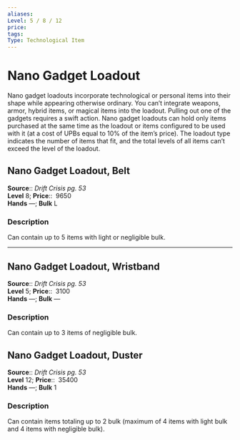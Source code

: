 ```yaml
---
aliases: 
Level: 5 / 8 / 12 
price:  
tags: 
Type: Technological Item
---
```


# Nano Gadget Loadout

Nano gadget loadouts incorporate technological or personal items into their shape while appearing otherwise ordinary. You can’t integrate weapons, armor, hybrid items, or magical items into the loadout. Pulling out one of the gadgets requires a swift action. Nano gadget loadouts can hold only items purchased at the same time as the loadout or items configured to be used with it (at a cost of UPBs equal to 10% of the item’s price). The loadout type indicates the number of items that fit, and the total levels of all items can’t exceed the level of the loadout.  

## Nano Gadget Loadout, Belt

**Source**:: _Drift Crisis pg. 53_  
**Level** 8;
**Price**::  9650  
**Hands** —; **Bulk** L

### Description

Can contain up to 5 items with light or negligible bulk.

---

## Nano Gadget Loadout, Wristband

**Source**:: _Drift Crisis pg. 53_  
**Level** 5;
**Price**::  3100  
**Hands** —; **Bulk** —

### Description

Can contain up to 3 items of negligible bulk.

## Nano Gadget Loadout, Duster

**Source**:: _Drift Crisis pg. 53_  
**Level** 12;
**Price**::  35400  
**Hands** —; **Bulk** 1

### Description

Can contain items totaling up to 2 bulk (maximum of 4 items with light bulk and 4 items with negligible bulk).
